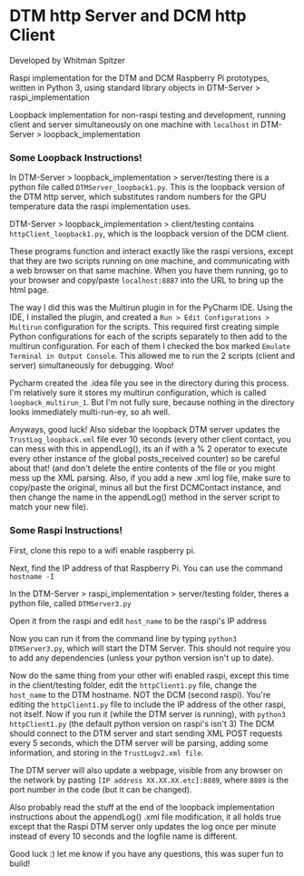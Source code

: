 # DTM http Server and DCM http Client 

Developed by Whitman Spitzer 

Raspi implementation for the DTM and DCM Raspberry Pi prototypes, written in Python 3, using standard library objects in DTM-Server > raspi_implementation

Loopback implementation for non-raspi testing and development, running client and server simultaneously on one machine with `localhost` in DTM-Server > loopback_implementation


### Some Loopback Instructions!

In DTM-Server > loopback_implementation > server/testing there is a python file called `DTMServer_loopback1.py`. This is the loopback version of the DTM http server, 
which substitutes random numbers for the GPU temperature data the raspi implementation uses.

DTM-Server > loopback_implementation > client/testing contains `httpClient_loopback1.py`, which is the loopback version of the DCM client.

These programs function and interact exactly like the raspi versions, except that they are two scripts running on one machine, and communicating
with a web browser on that same machine. When you have them running, go to your browser and copy/paste `localhost:8887` into the URL to bring
up the html page. 

The way I did this was the Multirun plugin in for the PyCharm IDE. Using the IDE, I installed the plugin, and created a `Run > Edit Configurations > Multirun` configuration
for the scripts. This required first creating simple Python configurations for each of the scripts separately to then add to the multirun configuration. For each of them 
I checked the box marked `Emulate Terminal in Output Console`. This allowed me to run the 2 scripts (client and server) simultaneously for debugging. Woo! 

Pycharm created the .idea file you see in the directory during this process. I'm relatively sure it stores my multirun configuration, which is called `loopback_multirun_1`.
But I'm not fully sure, because nothing in the directory looks immediately multi-run-ey, so ah well. 

Anyways, good luck! Also sidebar the loopback DTM server updates the `TrustLog_loopback.xml` file ever 10 seconds (every other client contact, you can mess with this in appendLog(), its an if with a % 2 operator to execute every other instance of the global posts_received counter) so be careful about that! (and don't delete the entire contents of the file or you might mess up the XML parsing. Also, if you add a new .xml log file, make sure to copy/paste the original, minus all but the first DCMContact instance, and then change the name in the appendLog() method in the server script to match your new file). 

### Some Raspi Instructions! 

First, clone this repo to a wifi enable raspberry pi.

Next, find the IP address of that Raspberry Pi. You can use the command `hostname -I`

In the DTM-Server > raspi_implementation > server/testing folder, theres a python file, called `DTMServer3.py`

Open it from the raspi and edit `host_name` to be the raspi's IP address

Now you can run it from the command line by typing `python3 DTMServer3.py`, which will start the DTM Server. 
This should not require you to add any dependencies (unless your python version isn't up to date).

Now do the same thing from your other wifi enabled raspi, except this time
in the client/testing folder, edit the `httpClient1.py` file,
change the  `host_name` to the DTM hostname. NOT the DCM (second raspi).
You're editing the `httpClient1.py` file to include the IP address of the other raspi, not itself. 
Now if you run it (while the DTM server is running), with `python3 httpClient1.py` 
(the default python version on raspi's isn't 3)
The DCM should connect to the DTM server and start sending XML POST requests every 5 seconds, 
which the DTM server will be parsing, adding some information, and storing in the `TrustLogv2.xml file`.

The DTM server will also update a webpage, visible from any browser on the network by pasting
`[IP address XX.XX.XX.etc]:8889`, where `8889` is the port number in the code (but it can be changed).

Also probably read the stuff at the end of the loopback implementation instructions about the appendLog() .xml file modification, it all holds true 
except that the Raspi DTM server only updates the log once per minute instead of every 10 seconds and the logfile name is different.

Good luck :) let me know if you have any questions, this was super fun to build!

